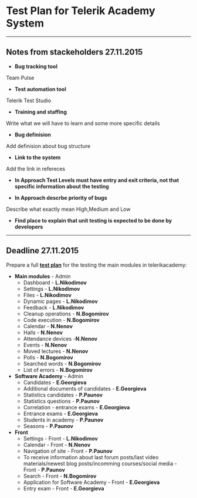 # Test Plan for Telerik Academy System
***
## Notes from stackeholders 27.11.2015
* **Bug tracking tool**
<p>Team Pulse</p>

* **Test automation tool**
<p>Telerik Test Studio</p>

* **Training and staffing**
<p>Write what we will have to learn and some more specific details</p>

* **Bug definision**
<p>Add definision about bug structure</p>

* **Link to the system**
<p>Add the link in refereces</p>

* **In Approach Test Levels must have entry and exit criteria, not that specific information about the testing**

* **In Approach descrbe priority of bugs**
<p>Describe what exactly mean High,Medium and Low</p>

* **Find place to explain that unit testing is expected to be done by developers**
***
## Deadline 27.11.2015

Prepare a full **[test plan](http://www.computing.dcu.ie/~davids/courses/CA267/ieee829mtp.pdf)** for the testing the main modules in telerikacademy:

* __Main modules__ - Admin
	* Dashboard - **L.Nikodimov**
	* Settings - **L.Nikodimov**
	* Files - **L.Nikodimov**
	* Dynamic pages - **L.Nikodimov**
	* Feedback - **L.Nikodimov**
	* Cleanup operations - **N.Bogomirov**
	* Code execution - **N.Bogomirov**
	* Calendar - **N.Nenov**
	* Halls - **N.Nenov**
	* Attendance devices -**N.Nenov**
	* Events - **N.Nenov**
	* Moved lectures - **N.Nenov**
	* Polls - **N.Bogomirov**
	* Searched words - **N.Bogomirov**
	* List of errors - **N.Bogomirov**
* __Software Academy__ - Admin
	* Candidates - **E.Georgieva**
	* Additional documents of candidates - **E.Georgieva**
	* Statistics candidates - **P.Paunov**
	* Statistics questions - **P.Paunov**
	* Correlation - entrance exams - **E.Georgieva**
	* Entrance exams - **E.Georgieva**
	* Students in academy - **P.Paunov**
	* Seasons - **P.Paunov**
* __Front__
	* Settings - Front - **L.Nikodimov**
	* Calendar - Front - **N.Nenov**
	* Navigation of site - Front - **P.Paunov**
	* To receive information about last forum posts/last video materials/newest blog posts/incomming courses/social media - Front - **P.Paunov**
	* Search - Front - **N.Bogomirov**
	* Application for Software Academy - Front - **E.Georgieva**
	* Entry exam - Front - **E.Georgieva**